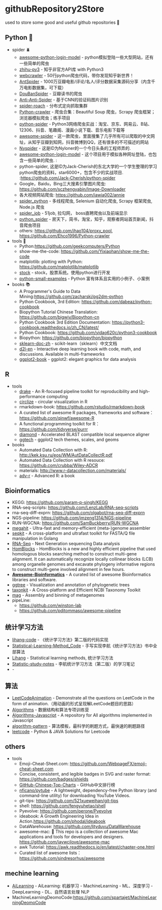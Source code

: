 # githubRepository2Store
used to store some good and useful github repositories :floppy_disk:


## Python :snake:
+ spider :beetle:
  + [awesome-python-login-model](https://github.com/Kr1s77/awesome-python-login-model) - python模拟登陆一些大型网站，还有一些简单的爬虫
  + [zhihu-py3](https://github.com/7sDream/zhihu-py3) - 知乎非官方API库 with Python3
  + [webcrawler](https://github.com/huntingzhu/webcrawler) - 50行python爬虫代码，带你发现知乎新世界！
  + [AntSpider](https://github.com/csuldw/AntSpider) - 1000万豆瓣电影/评论/名人/评分数据采集源码分享（内含千万电影数据集，可下载）
  + [DouBanSpider](https://github.com/lanbing510/DouBanSpider) - 豆瓣读书的爬虫
  + [Anti-Anti-Spider](https://github.com/luyishisi/Anti-Anti-Spider) - 基于CNN的验证码图片识别
  + [spider-roach](https://github.com/weizetao/spider-roach) - 分布式定向抓取集群 
  + [Python-crawler](https://github.com/Ehco1996/Python-crawler) - 爬虫合集：Beautiful Soup 爬虫，Scrapy 爬虫框架； 浏览器模拟爬虫；练手项目
  + [python-spider](https://github.com/Jack-Cherish/python-spider) - Python3网络爬虫实战：淘宝、京东、网易云、B站、12306、抖音、笔趣阁、漫画小说下载、音乐电影下载等
  + [awesome-spider](https://github.com/facert/awesome-spider) - 这一款爬虫，里面搜集了几乎所有可以爬取的中文网址，从知乎豆瓣到知网，抖音微博到QQ，还有很多的不可描述的网站
  + [Nyspider](https://github.com/Nyloner/Nyspider) - 这是ID为Nyloner的一个今日头条的工程师弄的.
  + [awesome-python-login-model](https://github.com/CriseLYJ/awesome-python-login-model) - 这个项目用于模拟各种网址登陆，也包含一些简单的爬虫. :
  + python-spider, 这是ID为Jack-Cherish的东北大学的一个学生整理的学习python爬虫的资料，star6000+，包含不少的实战项目. :https://github.com/Jack-Cherish/python-spider
  + Google，Baidu，Bing三大搜素引擎图片爬虫: https://github.com/sczhengyabin/Image-Downloader
  + 各大视频网站爬虫: https://github.com/iawia002/annie
  + [spider_python](https://github.com/xingag/spider_python) - 多线程爬虫, Selenium 自动化爬虫, Scrapy 框架爬虫, Node.js 爬虫
  + [spider_job](https://github.com/xianyunyh/spider_job) - 51job, 拉勾网， boss直聘爬虫以及前端显示
  + [python_spider](https://github.com/liangzhuz/python_spider) - 房天下，简书，淘宝，知乎，观察者网站首页新闻，抖音爬虫项目
  + others: https://github.com/jhao104/proxy_pool, https://github.com/Ehco1996/Python-crawler
+ tools :wrench:
  + Python:https://github.com/geekcomputers/Python
  + show-me-the-code: https://github.com/Yixiaohan/show-me-the-code
  + matplotlib: plotting with Python: https://github.com/matplotlib/matplotlib
  + [stock](https://github.com/pythonstock/stock) - stock，股票系统。使用python进行开发
  + [python-small-examples](https://github.com/jackzhenguo/python-small-examples) - Python 富有体系且实用的小例子、小案例
+ books :books:
  + A Programmer's Guide to Data Mining:https://github.com/zacharski/pg2dm-python
  + Python Cookbook, 3rd Edition: https://github.com/dabeaz/python-cookbook
  + Biopython Tutorial Chinese Translation: https://github.com/bigwiv/Biopython-cn
  + Python Cookbook 3rd Edition Documentation: https://python3-cookbook.readthedocs.io/zh_CN/latest/
  + Python Cookbook: https://github.com/yidao620c/python3-cookbook
  + Biopython: https://github.com/biopython/biopython
  + [sklearn-doc-zh](https://github.com/apachecn/sklearn-doc-zh) - scikit-learn（sklearn）中文文档
  + [d2l-en](https://github.com/d2l-ai/d2l-en) - Interactive deep learning book with code, math, and discussions. Available in multi-frameworks
  + [ggplot2-book](https://github.com/hadley/ggplot2-book) - ggplot2: elegant graphics for data analysis



## R
+ tools
  + [drake](https://github.com/ropensci/drake) - An R-focused pipeline toolkit for reproducibility and high-performance computing
  + [circlize](https://github.com/jokergoo/circlize) - circular visualization in R
  + rmarkdown-book: https://github.com/rstudio/rmarkdown-book 
  + A curated list of awesome R packages, frameworks and software： https://github.com/qinwf/awesome-R
  + A functional programming toolkit for R： https://github.com/tidyverse/purrr
  + [diamond](https://github.com/bbuchfink/diamond) - Accelerated BLAST compatible local sequence aligner
  + [ggtech](https://github.com/ricardo-bion/ggtech) - ggplot2 tech themes, scales, and geoms
+ books
  + Automated Data Collection with R: http://kek.ksu.ru/eos/WM/AutDataCollectR.pdf
  + Automated Data Collection with R resouce: https://github.com/crubba/Wiley-ADCR
  + materials: http://www.r-datacollection.com/materials/
  + [adv-r](https://github.com/hadley/adv-r) - Advanced R: a book


## Bioinformatics
+ KEGG: https://github.com/param-p-singh/KEGG
+ RNA-seq-scripts: https://github.com/LenzLab/RNA-seq-scripts
+ rna-seq-diff-exprn: https://github.com/olgabot/rna-seq-diff-exprn
+ NGS-pipeline: https://github.com/jmzeng1314/NGS-pipeline
+ RUN-WGCNA: https://github.com/SamBuckberry/RUN-WGCNA
+ [megahit](https://github.com/voutcn/megahit) - Ultra-fast and memory-efficient (meta-)genome assembler
+ [seqkit](https://github.com/shenwei356/seqkit) - A cross-platform and ultrafast toolkit for FASTA/Q file manipulation in Golang
+ [RNA-Seq](https://github.com/gouthamatla/RNA-Seq) - Next Generation sequencing Data analysis
+ [HomBlocks](https://github.com/fenghen360/HomBlocks) - HomBlocks is a new and highly efficient pipeline that used homologous blocks searching method to construct multi-gene alignment. It can automatically recognize locally collinear blocks (LCB) among organelle genomes and excavate phylogeny informative regions to construct multi-gene involved alignment in few hours.
+ [**Awesome-Bioinformatics**](https://github.com/danielecook/Awesome-Bioinformatics) - A curated list of awesome Bioinformatics libraries and software. 
+ [ggtree](https://github.com/GuangchuangYu/ggtree) - Visualization and annotation of phylogenetic trees
+ [taxonkit](https://github.com/shenwei356/taxonkit) - A Cross-platform and Efficient NCBI Taxonomy Toolkit
+ [mag](https://github.com/nf-core/mag) - Assembly and binning of metagenomes
+ pipeLine: 
  + https://github.com/winston-lab
  + https://github.com/pditommaso/awesome-pipeline


## 统计学习方法
+ [lihang-code](https://github.com/fengdu78/lihang-code) - 《统计学习方法》第二版的代码实现
+ [Statistical-Learning-Method_Code](https://github.com/Dod-o/Statistical-Learning-Method_Code) - 手写实现李航《统计学习方法》书中全部算法
+ [Lihang](https://github.com/SmirkCao/Lihang) - Statistical learning methods, 统计学习方法
+ [Statistic-study-notes](https://github.com/kingsunfather/Statistic-study-notes) - 李航统计学习方法（第二版）的学习笔记
+ []() - 


## 算法
+ [LeetCodeAnimation](https://github.com/MisterBooo/LeetCodeAnimation) - Demonstrate all the questions on LeetCode in the form of animation.（用动画的形式呈现解LeetCode题目的思路）
+ [Algorithms](https://github.com/iostalks/Algorithms) - 数据结构和算法专项训练营
+ [Algorithms-Javascript](https://github.com/TheAlgorithms/Javascript) - A repository for All algorithms implemented in Javascript
+ [algorithm-pattern](https://github.com/greyireland/algorithm-pattern) - 算法模板，最科学的刷题方式，最快速的刷题路径
+ [leetcode](https://github.com/RinLinux/leetcode) - Python & JAVA Solutions for Leetcode



## others
+ tools 
  + Emoji-Cheat-Sheet.com: https://github.com/WebpageFX/emoji-cheat-sheet.com
  + Concise, consistent, and legible badges in SVG and raster format: https://github.com/badges/shields
  + [GitHub-Chinese-Top-Charts](https://github.com/kon9chunkit/GitHub-Chinese-Top-Charts) - GitHub中文排行榜
  + [nficano/pytube](https://github.com/nficano/pytube) - A lightweight, dependency-free Python library (and command-line utility) for downloading YouTube Videos.
  + git-tips: https://github.com/521xueweihan/git-tips
  + shell: https://github.com/fengyuhetao/shell
  + Pyevolve: https://github.com/perone/Pyevolve
  + ideabook: A Growth Engineering Idea in Action.https://github.com/phodal/ideabook
  + DataWarehouse: https://github.com/ljtyduyu/DataWarehouse
  + awesome-mac:  This repo is a collection of awesome Mac applications and tools for developers and designers. https://github.com/jaywcjlove/awesome-mac
  + awk Tutorial: https://awk.readthedocs.io/en/latest/chapter-one.html
  + Curated list of awesome lists： https://github.com/sindresorhus/awesome
  
## mechine learning 
+ [AiLearning](https://github.com/apachecn/AiLearning) - AiLearning: 机器学习 - MachineLearning - ML、深度学习 - DeepLearning - DL、自然语言处理 NLP
+ MachineLearningDeomoCode:https://github.com/spartajet/MachineLearningDeomoCode


